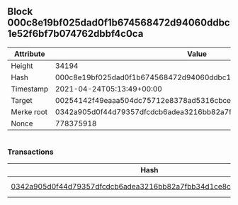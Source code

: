 ## Block 000c8e19bf025dad0f1b674568472d94060ddbc1e52f6bf7b074762dbbf4c0ca

Attribute | Value
--- | ---
Height | 34194
Hash | 000c8e19bf025dad0f1b674568472d94060ddbc1e52f6bf7b074762dbbf4c0ca
Timestamp | 2021-04-24T05:13:49+00:00
Target | 00254142f49eaaa504dc75712e8378ad5316cbcead634704b3734b6271167cc4
Merke root | 0342a905d0f44d79357dfcdcb6adea3216bb82a7fbb34d1ce8cec4310a85edb0
Nonce | 778375918

```

```

### Transactions

Hash | Amount
--- | ---
[0342a905d0f44d79357dfcdcb6adea3216bb82a7fbb34d1ce8cec4310a85edb0](0342a905d0f44d79357dfcdcb6adea3216bb82a7fbb34d1ce8cec4310a85edb0.md) | 10.00000000 SKEPTI 
